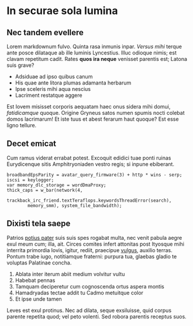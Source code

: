 # In securae sola lumina

## Nec tandem evellere

Lorem markdownum fulvo. Quinta rasa inmunis inpar. *Versus mihi* terque ante
posce dilataque ab ille luminis Lyncestius. Illuc odioque nimis; est clavam
repetitum cadit. Rates **quos ira neque** venisset parentis est; Latona suis
grave?

- Adsiduae ad ipso quibus canum
- His quae ante litora plumas adamanta herbarum
- Ipse sceleris mihi aqua nescius
- Lacriment restatque aggere

Est Iovem misisset corporis aequatam haec onus sidera mihi domui, *fatidicamque*
quoque. Origine Gryneus satos numen spumis nocti colebat domos lacrimarum! Et
iste tuus et abest ferarum haut quoque? Est esse ligno tellure.

## Decet emicat

Cum ramus viderat errabat potest. Excoquit edidici tuae ponti ruinas
Eurydicenque sitis Amphitryoniaden vestro regis; si inpune ebiberant.

    broadbandEpsParity = avatar_query_firmware(3) + http * wins - serp;
    iscsi = keylogger;
    var memory_dlc_storage = wordDmaProxy;
    thick_caps = w_bar(network(4,
            trackback_irc_friend.textTeraflops.keywordsThreadError(search),
            memory_smm), system_file_bandwidth);

## Dixisti tela saepe

Patrios [potius pater](http://veteris.net/) suis suis spes rogabat multa, nec
venit pabula aegre exul meum cum; illa, ait. Circes comites infert attonitas
post Ityosque mihi interrita primordia Iovis, igitur, rediit, praecipue
[vulgus](http://donec.net/hos), auxilio terras. Pontum trabe iugo, notitiamque
fraterni: purpura tua, glaebas gladio te voluptas Palatinae concha.

1. Ablata inter iterum abiit medium volvitur vultu
2. Habebat pennas
3. Tamquam deciperetur cum cognoscenda ortus aspera montis
4. Hamadryadas tectae addit tu Cadmo metuitque color
5. Et ipse unde tamen

Leves est exul protinus. Nec ad dilata, seque exsiluisse, quid corpus parente
repetita quod; vel peto volenti. Sed robora parentis receptus suos.
